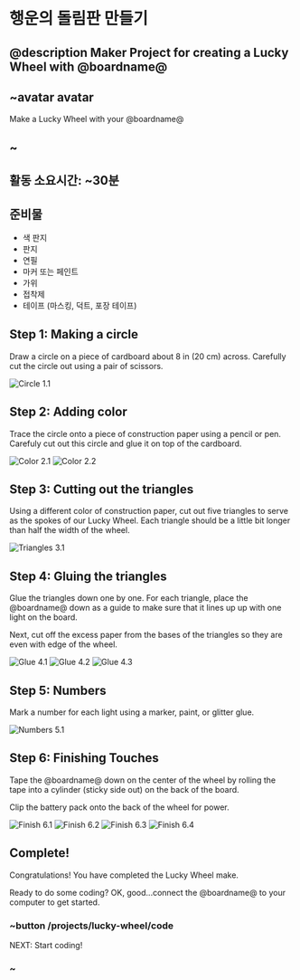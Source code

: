 # 행운의 돌림판 만들기

## @description Maker Project for creating a Lucky Wheel with @boardname@

## ~avatar avatar

Make a Lucky Wheel with your @boardname@

## ~

## 활동 소요시간: ~30분

## 준비물

- 색 판지
- 판지
- 연필
- 마커 또는 페인트
- 가위
- 접착제
- 테이프 (마스킹, 덕트, 포장 테이프)

## Step 1: Making a circle

Draw a circle on a piece of cardboard about 8 in (20 cm) across. Carefully cut the circle out using a pair of scissors.

![Circle 1.1](/static/cp/projects/lucky-wheel/step1.1.jpg)

## Step 2: Adding color

Trace the circle onto a piece of construction paper using a pencil or pen. Carefuly cut out this circle and glue it on top of the cardboard.

![Color 2.1](/static/cp/projects/lucky-wheel/step2.1.jpg) ![Color 2.2](/static/cp/projects/lucky-wheel/step2.2.jpg)

## Step 3: Cutting out the triangles

Using a different color of construction paper, cut out five triangles to serve as the spokes of our Lucky Wheel. Each triangle should be a little bit longer than half the width of the wheel.

![Triangles 3.1](/static/cp/projects/lucky-wheel/step3.1.jpg)

## Step 4: Gluing the triangles

Glue the triangles down one by one. For each triangle, place the @boardname@ down as a guide to make sure that it lines up up with one light on the board.

Next, cut off the excess paper from the bases of the triangles so they are even with edge of the wheel.

![Glue 4.1](/static/cp/projects/lucky-wheel/step4.1.jpg) ![Glue 4.2](/static/cp/projects/lucky-wheel/step4.2.jpg) ![Glue 4.3](/static/cp/projects/lucky-wheel/step4.3.jpg)

## Step 5: Numbers

Mark a number for each light using a marker, paint, or glitter glue.

![Numbers 5.1](/static/cp/projects/lucky-wheel/step5.1.jpg)

## Step 6: Finishing Touches

Tape the @boardname@ down on the center of the wheel by rolling the tape into a cylinder (sticky side out) on the back of the board.

Clip the battery pack onto the back of the wheel for power.

![Finish 6.1](/static/cp/projects/lucky-wheel/step6.1.jpg) ![Finish 6.2](/static/cp/projects/lucky-wheel/step6.2.jpg) ![Finish 6.3](/static/cp/projects/lucky-wheel/step6.3.jpg) ![Finish 6.4](/static/cp/projects/lucky-wheel/step6.4.jpg)

## Complete!

Congratulations! You have completed the Lucky Wheel make.

Ready to do some coding? OK, good...connect the @boardname@ to your computer to get started.

### ~button /projects/lucky-wheel/code

NEXT: Start coding!

### ~